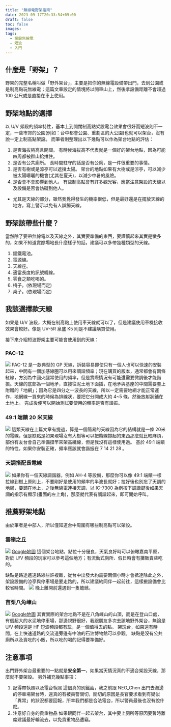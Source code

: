 ```yaml
---
title: "無線電野架指南"
date: 2023-09-17T20:33:54+09:00
draft: false
toc: false
images:
tags:
  - 業餘無線電
  - 短波
  - 入門
---
```

## 什麼是「野架」？
野架的完整名稱叫做「野外架台」，主要是把你的無線電設備帶出門，去到公園或是制高點玩無線電；這篇文章設定的情境將以開車山上，然後拿設備距離不會超過  100 公尺或是直接在車上使用。
## 野架地點的選擇
以 U/V 頻段的頻率特性，基本上到開闊制高點架設電台效果會很好而短波則不一定，一些市郊的公園(例如：台中都會公園、重劃區的大公園)也就可以架台，沒有說一定上制高點架設。
而筆者則整理出以下幾點可以作為架台地點的評估：
1. 是否海拔夠高且開闊。
有時候海拔高不代表就是一個好的架台地點，因為可能四周都被群山給擋住。
2. 是否有公共廁所。
長時間駐守的話是否有公廁，是一件很重要的事情。
3. 是否有樹或是涼亭可以遮擋太陽。
架台的地點如果有大樹或是涼亭，可以減少被太陽曝曬的機會(尤其在夏天)，以減少中暑的風險。
4. 是否會不會影響到他人。
有些制高點會有許多觀光客，應當注意架設的天線以及設備是否會妨礙到他人。
* 尤其是天線的部分，雖然我覺得發生的機率很低，但是最好還是在擺放天線的地方，寫上警示以免有人誤觸天線。
## 野架該帶些什麼？
當然除了要帶無線電以及天線之外，其實要準備的東西，要謹慎起來其實是蠻多的，如果不知道實際場地長什麼樣子的話，建議可以多帶幾種類型的天線。
1. 鋰鐵電池。
2. 電源線。
3. 天線座。
4. 適當長度的訊號纜線。
5. 零食之類吃喝的。
6. 椅子。(依現場而定)
7. 桌子。(依現場而定)
## 我該選擇款天線
如果是 U/V 波段，大概在制高點上使用車天線就可以了，但是建議使用車機接收效果會較好。像是 UV-5R 泉盛 K5 則是不建議購買使用。

接下來介紹短波野架主要可能會使用到的天線：
### PAC-12
![](https://hackmd.io/_uploads/By2PbPEkT.jpg)
PAC-12 是一款典型的 GP 天線，拆裝容易即使只有一個人也可以快速的安裝起來，中間有一個加感線圈可以用來調諧頻率；現在購買的版本，通常都會有兩條紅線，方別為中國火腿常使用的頻率，但是實際情況有可能還需要微調後才能諧振。天線的底部為一個地矛，直接往泥土地下面插，在地矛與基座的中間需要套上附贈的「地網」；因為它是四分之一波長的天線，所以一定需要地網才能正常運作，地網線一買來的時候為排線狀，要把它分開成大約 4~5 條，然後放射狀鋪在土地上。
完成後便可以開始測試要使用的頻率是否有諧振。
### 49:1 端饋 20 米天線
![](https://hackmd.io/_uploads/Bk_0Gw41T.jpg)
這類天線在上篇文章有提過，算是一個簡易的天線因為它的結構就是一條 20米 的電線，但是缺點是如果現場沒有大樹等可以把纜線撐起的東西那麼就比較麻煩，部份有友台會自己準備撐竿來架高纜線，但是我沒有這樣使用過。
基於 49:1 端饋的特性，如果你安裝正確，頻率應該就會諧振在 7 14 21 28 。
### 天調搭配長電線
![](https://hackmd.io/_uploads/Hkum7PNJ6.jpg)
如果你有一個天線調諧器，例如 AH-4 等設備，那麼你可以像 49:1 端饋一樣拉線到樹上原則上，不要剛好是使用的頻率的半波長就好；拉好後也別忘了天調的地網，要鋪在地上，之後無線電連接天調，以 IC-7300 為例按下調諧鍵後如果天調的指示有顯示(畫面的左上角)，那麼就代表有調諧起來，即可開始呼叫。
## 推薦野架地點
由於筆者是中部人，所以僅知道台中周圍有哪些制高點可以架設。
### 雲嶺之丘
![](https://hackmd.io/_uploads/S1Ixfv41T.jpg)
[Google地圖](https://maps.app.goo.gl/ceBacoVgBNnruWcm9)
這個架台地點，點位十分優良，天氣良好時可以俯瞰嘉南平原，對於 U/V 頻段的玩家可以參考這個地方；有流動式廁所、假日時會有攤販賣些吃的。

缺點是路途遙遠路線些許複雜，從台中出發大約需要兩個小時才會抵達除此之外，架設設備的涼亭與停車場是要走路的，所以建議約同伴一起前往，這樣搬設備會比較省時間。
![](https://hackmd.io/_uploads/HyCgMvEkp.jpg)
晚上離開前還遇到一隻蟾蜍。
### 苗栗八角崠山
![](https://hackmd.io/_uploads/rkXXfwNya.jpg)
[Google地圖](https://maps.app.goo.gl/aKc8zoYi5CV6GquR7)
其實實際的架台地點不是在八角崠山的山頂，而是在登山口處，有個超大的水泥地停車場，那邊視野很好，我跟朋友多次去該地野外架台，無論是 U/V 頻段還是 HF 短波頻段都有玩，是一個值得去的點。
架玩台，如果還有時間，在上快速道路的交流道旁邊有中油的石油博物館可以參觀。
缺點是沒有公共廁所以及賣吃的小販，所以吃的喝的記得要準備好。
## 注意事項
出門野外架台最重要的一點就是**安全第一**，如果當天情況真的不適合架設天線，那麼就不要架設。
另外補充幾點事項：
1. 記得帶執照以及電台執照
這個真的別鐵齒，我之前跟 NEO_Chen 出門去海邊的停車場架台時，還真的有被員警關切，關切的原因是長官要求看到有疑似「異常」的狀況都要回報，所幸我們都是合法電台，所以警員最後也沒有說什麼。
2. 注意好自身的貴重物品
如果跟同伴一起去架台，其中要上廁所等原因要暫時離席建議最好輪流去，以免貴重物品遭竊。
